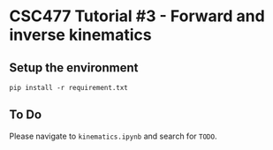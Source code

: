 # CSC477 Tutorial #3 - Forward and inverse kinematics


## Setup the environment
```
pip install -r requirement.txt
```

## To Do
Please navigate to `kinematics.ipynb` and search for `TODO`.


